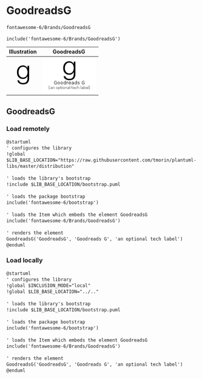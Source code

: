 # GoodreadsG


```text
fontawesome-6/Brands/GoodreadsG
```

```text
include('fontawesome-6/Brands/GoodreadsG')
```



| Illustration | GoodreadsG |
| :---: | :---: |
| ![illustration for Illustration](../../fontawesome-6/Brands/GoodreadsG.png) | ![illustration for GoodreadsG](../../fontawesome-6/Brands/GoodreadsG.Local.png) |




## GoodreadsG

### Load remotely
```plantuml
@startuml
' configures the library
!global $LIB_BASE_LOCATION="https://raw.githubusercontent.com/tmorin/plantuml-libs/master/distribution"

' loads the library's bootstrap
!include $LIB_BASE_LOCATION/bootstrap.puml

' loads the package bootstrap
include('fontawesome-6/bootstrap')

' loads the Item which embeds the element GoodreadsG
include('fontawesome-6/Brands/GoodreadsG')

' renders the element
GoodreadsG('GoodreadsG', 'Goodreads G', 'an optional tech label')
@enduml
```

### Load locally
```plantuml
@startuml
' configures the library
!global $INCLUSION_MODE="local"
!global $LIB_BASE_LOCATION="../.."

' loads the library's bootstrap
!include $LIB_BASE_LOCATION/bootstrap.puml

' loads the package bootstrap
include('fontawesome-6/bootstrap')

' loads the Item which embeds the element GoodreadsG
include('fontawesome-6/Brands/GoodreadsG')

' renders the element
GoodreadsG('GoodreadsG', 'Goodreads G', 'an optional tech label')
@enduml
```

